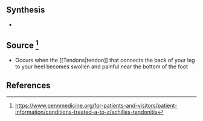 ## Synthesis
- 
## Source [^1]
- Occurs when the [[Tendons|tendon]] that connects the back of your leg to your heel becomes swollen and painful near the bottom of the foot
## References

[^1]: https://www.pennmedicine.org/for-patients-and-visitors/patient-information/conditions-treated-a-to-z/achilles-tendonitis